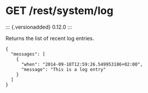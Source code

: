 GET /rest/system/log
====================

::: {.versionadded}
0.12.0
:::

Returns the list of recent log entries.

``` {.sourceCode .json}
{
  "messages": [
    {
      "when": "2014-09-18T12:59:26.549953186+02:00",
      "message": "This is a log entry"
    }
  ]
}
```
